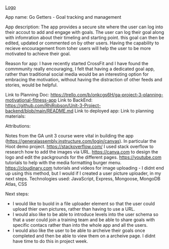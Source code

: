 [Logo](https://github.com/user-attachments/assets/6637b5e1-ec2b-4cbc-8963-07969d8b2210)


App name: Go Getters - Goal tracking and management

App description: The app provides a secure site where the user can log into their accout to add and engage with goals. The user can log their goal along with infomration about their timeling and starting point. this goal can then be edited, updated or commented on by other users. Having the capability to recieve encouragement from toher users will help the user to be more motivated to achieve their goal.

Reason for app: I have recently started CrossFit and I have found the commmunity really encouraging, I felt that having a dedicated goal app, rather than traditional social media would be an interesting option for embracing the motivation, without having the distraction of other feeds and stories, would be helpful.

Link to Planning Doc: https://trello.com/b/onkcgs6H/ga-project-3-planning-motivational-fitness-app
Link to BackEnd: https://github.com/RhiRobson/Unit-3-Project-backend/blob/main/README.md
Link to deployed app: Link to planning materials:

Attributions:

Notes from the GA unit 3 course were vital in building the app (https://generalassembly.instructure.com/login/canvas). In particular the Hoot demo project.
https://stackoverflow.com/ I used stack overflow to research how to add the images via URL.
https://canva.com to design the logo and edit the packgrounds for the different pages.
https://youtube.com tutorials to help with the media formatting burger menu.
https://cloudinary.com tutorials and videos for image uploading - I didnt end up using this method, but I would if I created a user picture uploader, in my next steps.
Technologies used: JavaScript, Express, Mongoose, MongoDB Atlas, CSS

Next steps:

- I would like to buold in a file uploader element so that the user could upload thier own pictures, rather than having to use a URL.
- I would also like to be able to introduce levels into the user schema so that a user could join a training team and be able to share goals with specific contacs rather than into the whole app and all the users.
- I would also like the user to be able to archeive their goals once completed and then be able to view them on a archeive page. I didnt have time to do this in project week.
